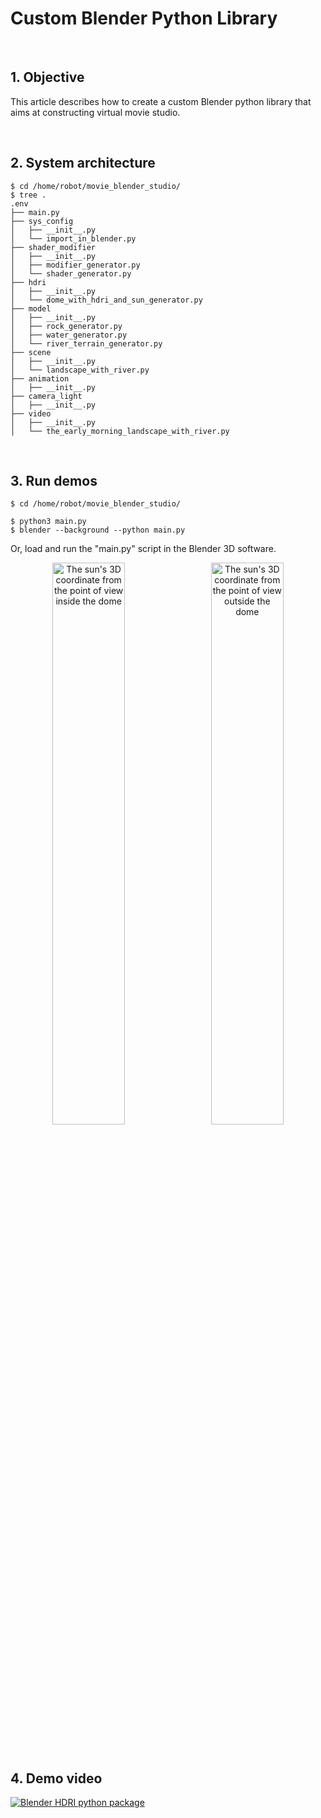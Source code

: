 # Custom Blender Python Library

&nbsp;
## 1. Objective

This article describes how to create a custom Blender python library 
that aims at constructing virtual movie studio. 

&nbsp;
## 2. System architecture

~~~
$ cd /home/robot/movie_blender_studio/
$ tree .
.env
├── main.py
├── sys_config
│   ├── __init__.py 
│   └── import_in_blender.py
├── shader_modifier
│   ├── __init__.py
│   ├── modifier_generator.py
│   └── shader_generator.py
├── hdri
│   ├── __init__.py
│   └── dome_with_hdri_and_sun_generator.py
├── model
│   ├── __init__.py
│   ├── rock_generator.py
│   ├── water_generator.py
│   └── river_terrain_generator.py
├── scene
│   ├── __init__.py
│   └── landscape_with_river.py
├── animation
│   ├── __init__.py
├── camera_light
│   ├── __init__.py
├── video
│   ├── __init__.py
│   └── the_early_morning_landscape_with_river.py
~~~

&nbsp;
## 3. Run demos

~~~
$ cd /home/robot/movie_blender_studio/

$ python3 main.py
$ blender --background --python main.py
~~~

Or, load and run the "main.py" script in the Blender 3D software.

   <p align="center" vertical-align="top">
     <img alt="The sun's 3D coordinate from the point of view inside the dome" src="./asset/sun_3d_coorindate_inside_dome.png" width="48%">
     &nbsp; 
     <img alt="The sun's 3D coordinate from the point of view outside the dome" src="./asset/sun_3d_coordinate_outside_dome.png" width="48%">
   </p>  

&nbsp;
## 4. Demo video

[![Blender HDRI python package](https://img.youtube.com/vi/fFoZTq80alY/hqdefault.jpg)](https://www.youtube.com/watch?v=fFoZTq80alY)
